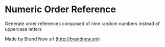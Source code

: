 # Numeric Order Reference

Generate order references composed of nine random numbers instead of uppercase letters


Made by Brand New srl (http://brandnew.sm)
